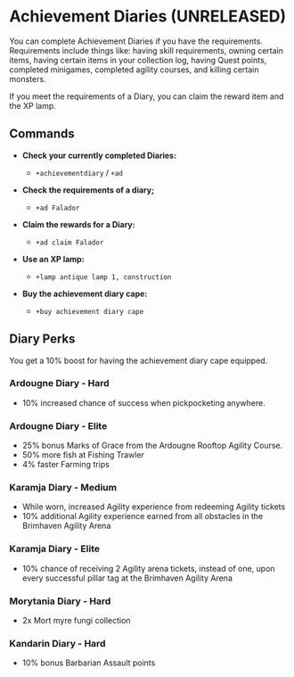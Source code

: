 # Achievement Diaries \(UNRELEASED\)

You can complete Achievement Diaries if you have the requirements. Requirements include things like: having skill requirements, owning certain items, having certain items in your collection log, having Quest points, completed minigames, completed agility courses, and killing certain monsters.

If you meet the requirements of a Diary, you can claim the reward item and the XP lamp.



## Commands

* **Check your currently completed Diaries:**

  * `+achievementdiary` / `+ad`

* **Check the requirements of a diary;**

  * `+ad Falador`

* **Claim the rewards for a Diary:**

  * `+ad claim Falador`

* **Use an XP lamp:**

  * `+lamp antique lamp 1, construction`

* **Buy the achievement diary cape:**
  * `+buy achievement diary cape`

## Diary Perks

You get a 10% boost for having the achievement diary cape equipped.

### Ardougne Diary - Hard

* 10% increased chance of success when pickpocketing anywhere.

### Ardougne Diary - Elite

* 25% bonus Marks of Grace from the Ardougne Rooftop Agility Course.
* 50% more fish at Fishing Trawler
* 4% faster Farming trips

### Karamja Diary - Medium

* While worn, increased Agility experience from redeeming Agility tickets
* 10% additional Agility experience earned from all obstacles in the Brimhaven Agility Arena

### Karamja Diary - Elite

* 10% chance of receiving 2 Agility arena tickets, instead of one, upon every successful pillar tag at the Brimhaven Agility Arena

### Morytania Diary - Hard

* 2x Mort myre fungi collection

### Kandarin Diary - Hard

* 10% bonus Barbarian Assault points


